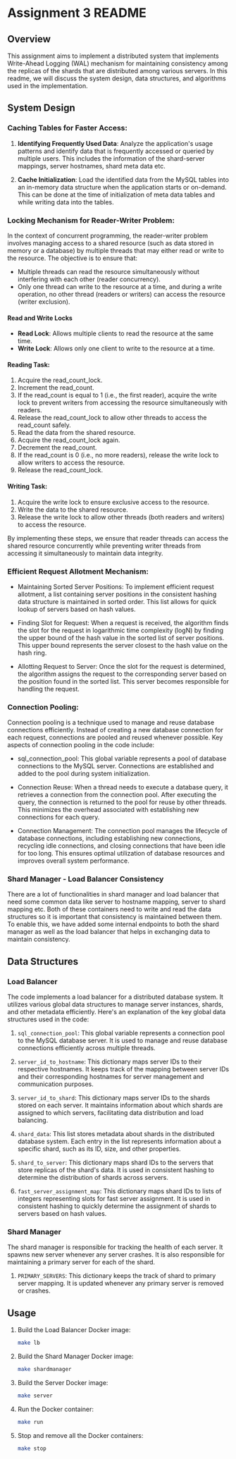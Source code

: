 # Assignment 3 README

## Overview
This assignment aims to implement a distributed system that implements Write-Ahead Logging (WAL) mechanism for maintaining consistency among the replicas of the shards that are distributed among various servers. In this readme, we will discuss the system design, data structures, and algorithms used in the implementation.

## System Design

### **Caching Tables for Faster Access:**

1. **Identifying Frequently Used Data**: Analyze the application's usage patterns and identify data that is frequently accessed or queried by multiple users. This includes the information of the shard-server mappings, server hostnames, shard meta data etc.

2. **Cache Initialization**: Load the identified data from the MySQL tables into an in-memory data structure when the application starts or on-demand. This can be done at the time of initialization of meta data tables and while writing data into the tables.

### **Locking Mechanism for Reader-Writer Problem:**

In the context of concurrent programming, the reader-writer problem involves managing access to a shared resource (such as data stored in memory or a database) by multiple threads that may either read or write to the resource. The objective is to ensure that:

- Multiple threads can read the resource simultaneously without interfering with each other (reader concurrency).
- Only one thread can write to the resource at a time, and during a write operation, no other thread (readers or writers) can access the resource (writer exclusion).

#### Read and Write Locks

- **Read Lock**: Allows multiple clients to read the resource at the same time.
- **Write Lock**: Allows only one client to write to the resource at a time.

#### Reading Task:

1. Acquire the read_count_lock.
2. Increment the read_count.
3. If the read_count is equal to 1 (i.e., the first reader), acquire the write lock to prevent writers from accessing the resource simultaneously with readers.
4. Release the read_count_lock to allow other threads to access the read_count safely.
5. Read the data from the shared resource.
6. Acquire the read_count_lock again.
7. Decrement the read_count.
8. If the read_count is 0 (i.e., no more readers), release the write lock to allow writers to access the resource.
9. Release the read_count_lock.

#### Writing Task:

1. Acquire the write lock to ensure exclusive access to the resource.
2. Write the data to the shared resource.
3. Release the write lock to allow other threads (both readers and writers) to access the resource.

By implementing these steps, we ensure that reader threads can access the shared resource concurrently while preventing writer threads from accessing it simultaneously to maintain data integrity.



### **Efficient Request Allotment Mechanism:**

- Maintaining Sorted Server Positions: To implement efficient request allotment, a list containing server positions in the consistent hashing data structure is maintained in sorted order. This list allows for quick lookup of servers based on hash values.

- Finding Slot for Request: When a request is received, the algorithm finds the slot for the request in logarithmic time complexity (logN) by finding the upper bound of the hash value in the sorted list of server positions. This upper bound represents the server closest to the hash value on the hash ring.

- Allotting Request to Server: Once the slot for the request is determined, the algorithm assigns the request to the corresponding server based on the position found in the sorted list. This server becomes responsible for handling the request.


### **Connection Pooling:**
Connection pooling is a technique used to manage and reuse database connections efficiently. Instead of creating a new database connection for each request, connections are pooled and reused whenever possible. Key aspects of connection pooling in the code include:

- sql_connection_pool: This global variable represents a pool of database connections to the MySQL server. Connections are established and added to the pool during system initialization.

- Connection Reuse: When a thread needs to execute a database query, it retrieves a connection from the connection pool. After executing the query, the connection is returned to the pool for reuse by other threads. This minimizes the overhead associated with establishing new connections for each query.

- Connection Management: The connection pool manages the lifecycle of database connections, including establishing new connections, recycling idle connections, and closing connections that have been idle for too long. This ensures optimal utilization of database resources and improves overall system performance.

### **Shard Manager - Load Balancer Consistency**

There are a lot of functionalities in shard manager and load balancer that need some common data like server to hostname mapping, server to shard mapping etc. Both of these containers need to write and read the data structures so it is important that consistency is maintained between them. To enable this, we have added some internal endpoints to both the shard manager as well as the load balancer that helps in exchanging data to maintain consistency. 

## Data Structures

### Load Balancer
The code implements a load balancer for a distributed database system. It utilizes various global data structures to manage server instances, shards, and other metadata efficiently. Here's an explanation of the key global data structures used in the code:

1. `sql_connection_pool`: This global variable represents a connection pool to the MySQL database server. It is used to manage and reuse database connections efficiently across multiple threads.

2. `server_id_to_hostname`: This dictionary maps server IDs to their respective hostnames. It keeps track of the mapping between server IDs and their corresponding hostnames for server management and communication purposes.

3. `server_id_to_shard`: This dictionary maps server IDs to the shards stored on each server. It maintains information about which shards are assigned to which servers, facilitating data distribution and load balancing.

4. `shard_data`: This list stores metadata about shards in the distributed database system. Each entry in the list represents information about a specific shard, such as its ID, size, and other properties.

5. `shard_to_server`: This dictionary maps shard IDs to the servers that store replicas of the shard's data. It is used in consistent hashing to determine the distribution of shards across servers.

6. `fast_server_assignment_map`: This dictionary maps shard IDs to lists of integers representing slots for fast server assignment. It is used in consistent hashing to quickly determine the assignment of shards to servers based on hash values.

### Shard Manager
The shard manager is responsible for tracking the health of each server. It spawns new server whenever any server crashes. It is also responsible for maintaining a primary server for each of the shard.

1. `PRIMARY_SERVERS`: This dictionary keeps the track of shard to primary server mapping. It is updated whenever any primary server is removed or crashes.


## Usage

1. Build the Load Balancer Docker image:
   ```bash
   make lb
   ```

2. Build the Shard Manager Docker image:
   ```bash
   make shardmanager
   ```

3. Build the Server Docker image:
   ```bash
   make server
   ```

4. Run the Docker container:
   ```bash
   make run
   ```

5. Stop and remove all the Docker containers:
   ```bash
   make stop
   ```

